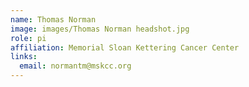 ```yaml
---
name: Thomas Norman
image: images/Thomas Norman headshot.jpg
role: pi
affiliation: Memorial Sloan Kettering Cancer Center
links:
  email: normantm@mskcc.org
---
```

